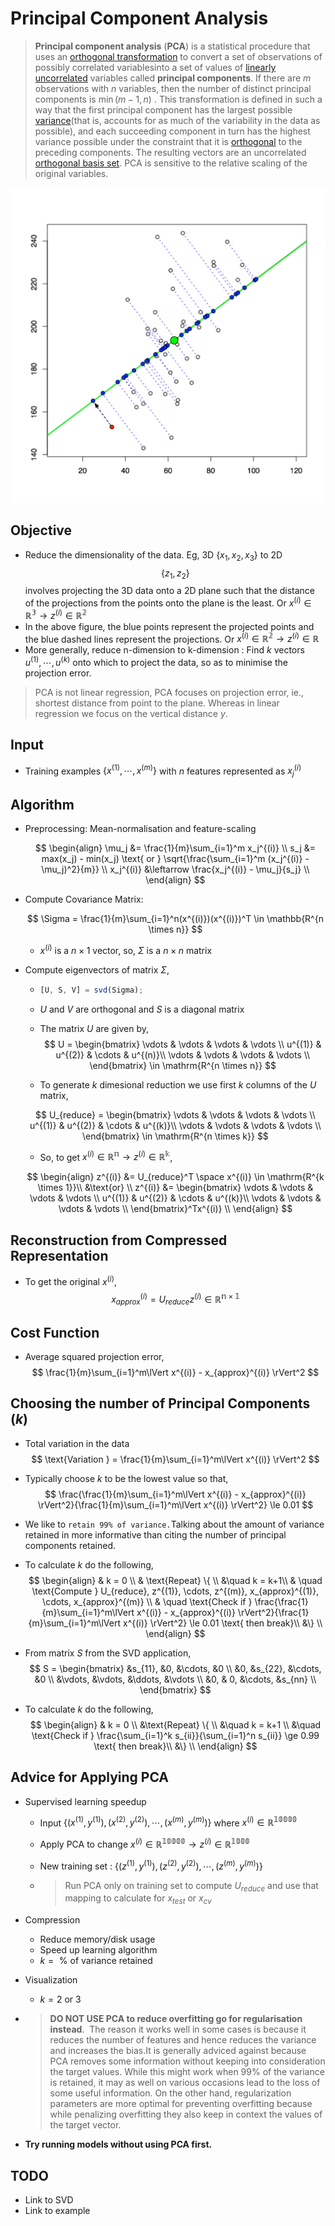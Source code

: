 # Principal Component Analysis

> **Principal component analysis** (**PCA**) is a statistical procedure that uses an [orthogonal transformation](https://en.wikipedia.org/wiki/Orthogonal_transformation) to convert a set of observations of possibly correlated variablesinto a set of values of [linearly uncorrelated](https://en.wikipedia.org/wiki/Correlation_and_dependence) variables called **principal components**. If there are ${\displaystyle m}$ observations with ${\displaystyle n}$ variables, then the number of distinct principal components is ${\displaystyle \min(m-1, n)}$ . This transformation is defined in such a way that the first principal component has the largest possible [variance](https://en.wikipedia.org/wiki/Variance)(that is, accounts for as much of the variability in the data as possible), and each succeeding component in turn has the highest variance possible under the constraint that it is [orthogonal](https://en.wikipedia.org/wiki/Orthogonal) to the preceding components. The resulting vectors are an uncorrelated [orthogonal basis set](https://en.wikipedia.org/wiki/Orthogonal_basis_set). PCA is sensitive to the relative scaling of the original variables.

![pcaViz](../../images/pcaViz.jpg)


## Objective

- Reduce the dimensionality of the data. Eg, 3D $\{x_1, x_2, x_3\}$ to 2D $$\{z_1, z_2\}$$ involves projecting the 3D data onto a 2D plane such that the distance of the projections from the points onto the plane is the least. Or $x^{(i)} \in \mathbb{R^3} \to z^{(i)} \in \mathbb{R^2}$
- In the above figure, the blue points represent the projected points and the blue dashed lines represent the projections. Or $x^{(i)} \in \mathbb{R^2} \to z^{(i)} \in \mathbb{R}$
- More generally, reduce $\text{n-dimension}$ to $\text{k-dimension}$ : Find $k$ vectors $u^{(1)},\cdots, u^{(k)}$ onto which to project the data, so as to minimise the projection error.

> PCA is not linear regression, PCA focuses on projection error, ie., shortest distance from point to the plane. Whereas in linear regression we focus on the vertical distance $y$.

## Input

- Training examples $\{x^{(1)},\cdots,x^{(m)}\}$ with $n$ features represented as $x_j^{(i)}$

## Algorithm

- Preprocessing: Mean-normalisation and feature-scaling

  $$
  \begin{align}
  \mu_j &= \frac{1}{m}\sum_{i=1}^m x_j^{(i)} \\
  s_j &= max(x_j) - min(x_j) \text{ or } \sqrt{\frac{\sum_{i=1}^m (x_j^{(i)} - \mu_j)^2}{m}} \\
  x_j^{(i)} &\leftarrow \frac{x_j^{(i)} - \mu_j}{s_j} \\
  \end{align}
  $$

- Compute Covariance Matrix:

  $$
  \Sigma = \frac{1}{m}\sum_{i=1}^n(x^{(i)})(x^{(i)})^T \in \mathbb{R^{n \times n}}
  $$

  - $x^{(i)}$ is a $n \times 1$ vector, so, $\Sigma$ is a $n \times n$ matrix

- Compute eigenvectors of matrix $\Sigma$, 

  - ```octave
    [U, S, V] = svd(Sigma);
    ```

  - $U$ and $V$ are orthogonal and $S$ is a diagonal matrix 

  - The matrix $U$ are given by,
  $$
  U = \begin{bmatrix}
  \vdots & \vdots & \vdots & \vdots \\
  u^{(1)} & u^{(2)} & \cdots & u^{(n)}\\
  \vdots & \vdots & \vdots & \vdots \\
  \end{bmatrix} \in \mathrm{R^{n \times n}}
  $$

  - To generate $k$ dimesional reduction we use first $k$ columns of the $U$ matrix,

  $$
  U_{reduce} = \begin{bmatrix}
  \vdots & \vdots & \vdots & \vdots \\
  u^{(1)} & u^{(2)} & \cdots & u^{(k)}\\
  \vdots & \vdots & \vdots & \vdots \\
  \end{bmatrix} \in \mathrm{R^{n \times k}}
  $$

  - So, to get $x^{(i)} \in \mathbb{R^n} \to z^{(i)} \in \mathbb{R^k}$,

  $$
  \begin{align}
  z^{(i)} &= U_{reduce}^T \space x^{(i)} \in \mathrm{R^{k \times 1}}\\
  &\text{or} \\
  z^{(i)} &=  \begin{bmatrix}
  \vdots & \vdots & \vdots & \vdots \\
  u^{(1)} & u^{(2)} & \cdots & u^{(k)}\\
  \vdots & \vdots & \vdots & \vdots \\
  \end{bmatrix}^Tx^{(i)} \\
  \end{align}
  $$





## Reconstruction from Compressed Representation

- To get the original $x^{(i)}$,
  $$
  x_{approx}^{(i)} = U_{reduce}z^{(i)} \in \mathbb{R^{n \times 1}}
  $$





## Cost Function

- Average squared projection error,
  $$
  \frac{1}{m}\sum_{i=1}^m\lVert x^{(i)} - x_{approx}^{(i)} \rVert^2
  $$





## Choosing the number of Principal Components ($k$)

- Total variation in the data
  $$
  \text{Variation } = \frac{1}{m}\sum_{i=1}^m\lVert x^{(i)} \rVert^2
  $$

- Typically choose $k$ to be the lowest value so that,
  $$
  \frac{\frac{1}{m}\sum_{i=1}^m\lVert x^{(i)} - x_{approx}^{(i)} \rVert^2}{\frac{1}{m}\sum_{i=1}^m\lVert x^{(i)} \rVert^2} \le 0.01
  $$

- We like to `retain 99% of variance.`Talking about the amount of variance retained in more informative than citing the number of principal components retained. 

- To calculate $k$ do the following,
  $$
  \begin{align}
  & k = 0 \\
  & \text{Repeat} \{ \\
  &\quad k = k+1\\
  & \quad \text{Compute } U_{reduce}, z^{(1)}, \cdots, z^{(m)}, x_{approx}^{(1)}, \cdots, x_{approx}^{(m)} \\
  & \quad \text{Check if } \frac{\frac{1}{m}\sum_{i=1}^m\lVert x^{(i)} - x_{approx}^{(i)} \rVert^2}{\frac{1}{m}\sum_{i=1}^m\lVert x^{(i)} \rVert^2} \le 0.01 \text{ then break}\\
  &\} \\
  \end{align}
  $$

- From matrix $S$ from the SVD application,
  $$
  S = \begin{bmatrix}
  &s_{11}, &0, &\cdots, &0 \\
  &0, &s_{22}, &\cdots, &0 \\
  &\vdots, &\vdots, &\ddots, &\vdots \\
  &0, & 0, &\cdots, &s_{nn} \\
  \end{bmatrix}
  $$

- To calculate $k$ do the following,
  $$
  \begin{align}
  & k = 0 \\
  &\text{Repeat} \{ \\
  &\quad k = k+1  \\
  &\quad \text{Check if } \frac{\sum_{i=1}^k s_{ii}}{\sum_{i=1}^n s_{ii}} \ge 0.99 \text{ then break}\\
  &\} \\
  \end{align}
  $$



## Advice for Applying PCA

- Supervised learning speedup

  - Input $\{(x^{(1)},y^{(1)}), (x^{(2)},y^{(2)}), \cdots, (x^{(m)},y^{(m)})\}$ where $x^{(i)} \in \mathbb{R^{10000}}$

  - Apply PCA to change $x^{(i)} \in \mathbb{R^{10000}} \rightarrow z^{(i)} \in \mathbb{R^{1000}}$

  -  New training set : $\{(z^{(1)},y^{(1)}), (z^{(2)},y^{(2)}), \cdots, (z^{(m)},y^{(m)})\}$ 

  - > Run PCA only on training set to compute $U_{reduce}$ and use that mapping to calculate for $x_{test} \text{ or } x_{cv}$

- Compression

  - Reduce memory/disk usage
  - Speed up learning algorithm
  - $k = \text{ % of variance retained}$

- Visualization

  - $k = 2 \text{ or } 3$

- > **DO NOT USE PCA to reduce overfitting go for regularisation instead**.  The reason it works well in some cases is because it reduces the number of features and hence reduces the variance and increases the bias.It is generally adviced against because PCA removes some information without keeping into consideration the target values. While this might work when 99% of the variance is retained, it may as well on various occasions lead to the loss of some useful information. On the other hand, regularization parameters are more optimal for preventing overfitting because while penalizing overfitting they also keep in context the values of the target vector.

- **Try running models without using PCA first.**



## TODO

- Link to SVD
- Link to example